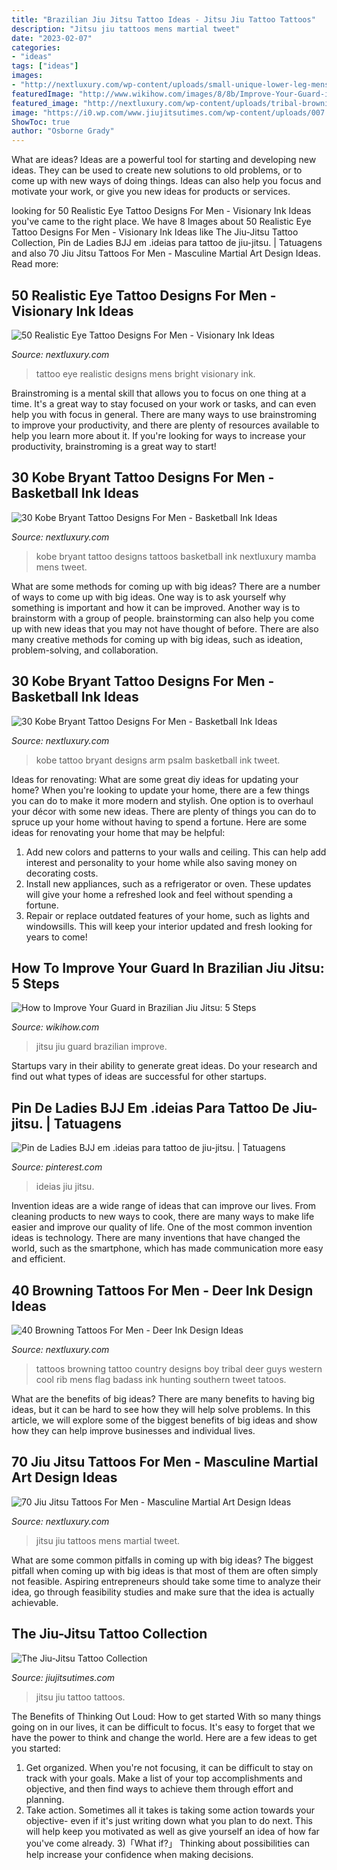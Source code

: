 ```yaml
---
title: "Brazilian Jiu Jitsu Tattoo Ideas - Jitsu Jiu Tattoo Tattoos"
description: "Jitsu jiu tattoos mens martial tweet"
date: "2023-02-07"
categories:
- "ideas"
tags: ["ideas"]
images:
- "http://nextluxury.com/wp-content/uploads/small-unique-lower-leg-mens-kobe-bryant-tattoos.jpg"
featuredImage: "http://www.wikihow.com/images/8/8b/Improve-Your-Guard-in-Brazilian-Jiu-Jitsu-Step-5.jpg"
featured_image: "http://nextluxury.com/wp-content/uploads/tribal-browning-mens-rib-cage-tattoos.jpg"
image: "https://i0.wp.com/www.jiujitsutimes.com/wp-content/uploads/007.jpg?resize=640%2C853&amp;ssl=1"
ShowToc: true
author: "Osborne Grady"
---
```



What are ideas?
Ideas are a powerful tool for starting and developing new ideas. They can be used to create new solutions to old problems, or to come up with new ways of doing things. Ideas can also help you focus and motivate your work, or give you new ideas for products or services.

	

		
looking for 50 Realistic Eye Tattoo Designs For Men - Visionary Ink Ideas you've came to the right place. We have 8 Images about 50 Realistic Eye Tattoo Designs For Men - Visionary Ink Ideas like The Jiu-Jitsu Tattoo Collection, Pin de Ladies BJJ em .ideias para tattoo de jiu-jitsu. | Tatuagens and also 70 Jiu Jitsu Tattoos For Men - Masculine Martial Art Design Ideas. Read more:
		
    
## 50 Realistic Eye Tattoo Designs For Men - Visionary Ink Ideas

<img loading=lazy src="http://nextluxury.com/wp-content/uploads/back-of-shoulder-mens-detailed-realistic-eye-tattoo.jpg" onerror="this.onerror=null;this.src='https://tse2.mm.bing.net/th?id=OIP.pSACo_N4b9DETJshnaSF-wHaHa&amp;pid=15.1';" alt="50 Realistic Eye Tattoo Designs For Men - Visionary Ink Ideas">

_Source: nextluxury.com_

>tattoo eye realistic designs mens bright visionary ink. 

	

Brainstroming is a mental skill that allows you to focus on one thing at a time. It's a great way to stay focused on your work or tasks, and can even help you with focus in general. There are many ways to use brainstroming to improve your productivity, and there are plenty of resources available to help you learn more about it. If you're looking for ways to increase your productivity, brainstroming is a great way to start!

    
## 30 Kobe Bryant Tattoo Designs For Men - Basketball Ink Ideas

<img loading=lazy src="http://nextluxury.com/wp-content/uploads/small-unique-lower-leg-mens-kobe-bryant-tattoos.jpg" onerror="this.onerror=null;this.src='https://tse4.mm.bing.net/th?id=OIP.eqKUOnmw8OIvmc0JYLL_xgHaJQ&amp;pid=15.1';" alt="30 Kobe Bryant Tattoo Designs For Men - Basketball Ink Ideas">

_Source: nextluxury.com_

>kobe bryant tattoo designs tattoos basketball ink nextluxury mamba mens tweet. 

	

What are some methods for coming up with big ideas?
There are a number of ways to come up with big ideas. One way is to ask yourself why something is important and how it can be improved. Another way is to brainstorm with a group of people. brainstorming can also help you come up with new ideas that you may not have thought of before. There are also many creative methods for coming up with big ideas, such as ideation, problem-solving, and collaboration.

    
## 30 Kobe Bryant Tattoo Designs For Men - Basketball Ink Ideas

<img loading=lazy src="http://nextluxury.com/wp-content/uploads/kobe-bryant-tattoo-ideas-for-males.jpg" onerror="this.onerror=null;this.src='https://tse2.mm.bing.net/th?id=OIP.Up8nMaG7xMhovvP76HBzSwHaJI&amp;pid=15.1';" alt="30 Kobe Bryant Tattoo Designs For Men - Basketball Ink Ideas">

_Source: nextluxury.com_

>kobe tattoo bryant designs arm psalm basketball ink tweet. 

	

Ideas for renovating: What are some great diy ideas for updating your home?
When you're looking to update your home, there are a few things you can do to make it more modern and stylish. One option is to overhaul your décor with some new ideas. There are plenty of things you can do to spruce up your home without having to spend a fortune. Here are some ideas for renovating your home that may be helpful: 
1. Add new colors and patterns to your walls and ceiling. This can help add interest and personality to your home while also saving money on decorating costs. 
2. Install new appliances, such as a refrigerator or oven. These updates will give your home a refreshed look and feel without spending a fortune. 
3. Repair or replace outdated features of your home, such as lights and windowsills. This will keep your interior updated and fresh looking for years to come! 

    
## How To Improve Your Guard In Brazilian Jiu Jitsu: 5 Steps

<img loading=lazy src="http://www.wikihow.com/images/8/8b/Improve-Your-Guard-in-Brazilian-Jiu-Jitsu-Step-5.jpg" onerror="this.onerror=null;this.src='https://tse3.mm.bing.net/th?id=OIP.KkgUttaJUBhgtqNhQdbO6gHaEK&amp;pid=15.1';" alt="How to Improve Your Guard in Brazilian Jiu Jitsu: 5 Steps">

_Source: wikihow.com_

>jitsu jiu guard brazilian improve. 

	

Startups vary in their ability to generate great ideas. Do your research and find out what types of ideas are successful for other startups.

    
## Pin De Ladies BJJ Em .ideias Para Tattoo De Jiu-jitsu. | Tatuagens

<img loading=lazy src="https://i.pinimg.com/736x/b9/d7/6e/b9d76e1a0dafe3a93cb522eedd5e1cc2.jpg" onerror="this.onerror=null;this.src='https://tse2.mm.bing.net/th?id=OIP.-CLAbl9taV1fdc8so-HrSgHaHa&amp;pid=15.1';" alt="Pin de Ladies BJJ em .ideias para tattoo de jiu-jitsu. | Tatuagens">

_Source: pinterest.com_

>ideias jiu jitsu. 

	

Invention ideas are a wide range of ideas that can improve our lives. From cleaning products to new ways to cook, there are many ways to make life easier and improve our quality of life. One of the most common invention ideas is technology. There are many inventions that have changed the world, such as the smartphone, which has made communication more easy and efficient.

    
## 40 Browning Tattoos For Men - Deer Ink Design Ideas

<img loading=lazy src="http://nextluxury.com/wp-content/uploads/tribal-browning-mens-rib-cage-tattoos.jpg" onerror="this.onerror=null;this.src='https://tse1.mm.bing.net/th?id=OIP.dwoO2sqr6iRe1PRgPI5dPgHaLk&amp;pid=15.1';" alt="40 Browning Tattoos For Men - Deer Ink Design Ideas">

_Source: nextluxury.com_

>tattoos browning tattoo country designs boy tribal deer guys western cool rib mens flag badass ink hunting southern tweet tatoos. 

	

What are the benefits of big ideas?
There are many benefits to having big ideas, but it can be hard to see how they will help solve problems. In this article, we will explore some of the biggest benefits of big ideas and show how they can help improve businesses and individual lives.

    
## 70 Jiu Jitsu Tattoos For Men - Masculine Martial Art Design Ideas

<img loading=lazy src="http://nextluxury.com/wp-content/uploads/owl-jiu-jitsu-mens-new-school-thigh-tattoos.jpg" onerror="this.onerror=null;this.src='https://tse1.mm.bing.net/th?id=OIP.JbfZxOiD7LuYSkCIsirVmAHaHa&amp;pid=15.1';" alt="70 Jiu Jitsu Tattoos For Men - Masculine Martial Art Design Ideas">

_Source: nextluxury.com_

>jitsu jiu tattoos mens martial tweet. 

	

What are some common pitfalls in coming up with big ideas?
The biggest pitfall when coming up with big ideas is that most of them are often simply not feasible. Aspiring entrepreneurs should take some time to analyze their idea, go through feasibility studies and make sure that the idea is actually achievable.

    
## The Jiu-Jitsu Tattoo Collection

<img loading=lazy src="https://i0.wp.com/www.jiujitsutimes.com/wp-content/uploads/007.jpg?resize=640%2C853&amp;ssl=1" onerror="this.onerror=null;this.src='https://tse4.mm.bing.net/th?id=OIP.TGSa9ep4j5Fx5X7-EFAVGQHaJ3&amp;pid=15.1';" alt="The Jiu-Jitsu Tattoo Collection">

_Source: jiujitsutimes.com_

>jitsu jiu tattoo tattoos. 

	

The Benefits of Thinking Out Loud: How to get started
With so many things going on in our lives, it can be difficult to focus. It's easy to forget that we have the power to think and change the world. Here are a few ideas to get you started: 
1) Get organized. When you're not focusing, it can be difficult to stay on track with your goals. Make a list of your top accomplishments and objective, and then find ways to achieve them through effort and planning. 
2) Take action. Sometimes all it takes is taking some action towards your objective- even if it's just writing down what you plan to do next. This will help keep you motivated as well as give yourself an idea of how far you've come already. 
3)「What if?」 Thinking about possibilities can help increase your confidence when making decisions.


